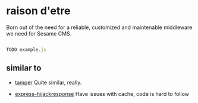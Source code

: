 # raison d'etre

Born out of the need for a reliable, customized and maintenable middleware we need for Sesame CMS.

```javascript

TODO example.js

```


## similar to

- [tamper](https://www.npmjs.com/package/tamper)
Quite similar, really.

- [express-hijackresponse](https://github.com/papandreou/express-hijackresponse)
Have issues with cache, code is hard to follow

